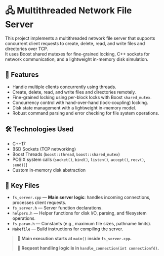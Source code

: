 # 🖧 Multithreaded Network File Server

This project implements a multithreaded network file server that supports concurrent client requests to create, delete, read, and write files and directories over TCP.  
It uses Boost shared mutexes for fine-grained locking, C++ sockets for network communication, and a lightweight in-memory disk simulation.

## 🚀 Features
- Handle multiple clients concurrently using threads.
- Create, delete, read, and write files and directories remotely.
- Fine-grained locking using per-block locks with Boost `shared_mutex`.
- Concurrency control with hand-over-hand (lock-coupling) locking.
- Disk state management with a lightweight in-memory model.
- Robust command parsing and error checking for file system operations.

## 🛠️ Technologies Used
- C++17
- BSD Sockets (TCP networking)
- Boost Threads (`boost::thread`, `boost::shared_mutex`)
- POSIX system calls (`socket()`, `bind()`, `listen()`, `accept()`, `recv()`, `send()`)
- Custom in-memory disk abstraction

## 📂 Key Files
- `fs_server.cpp` — **Main server logic**: handles incoming connections, processes client requests.
- `fs_server.h` — Server function declarations.
- `helpers.h` — Helper functions for disk I/O, parsing, and filesystem operations.
- `fs_param.h` — Constants (e.g., maximum file sizes, pathname limits).
- `Makefile` — Build instructions for compiling the server.

> 📌 **Main execution starts at `main()` inside `fs_server.cpp`.**
> 
> 📌 **Request handling logic is in `handle_connection(int connectionfd)`.**
